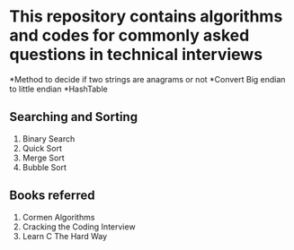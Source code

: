 # This repository contains algorithms and codes for commonly asked questions in technical interviews

  *Method to decide if two strings are anagrams or not
  *Convert Big endian to little endian
  *HashTable
  
  
  
## Searching and Sorting

  1. Binary Search
  2. Quick Sort
  3. Merge Sort
  4. Bubble Sort
  
  
## Books referred

  1. Cormen Algorithms
  2. Cracking the Coding Interview
  3. Learn C The Hard Way
